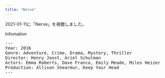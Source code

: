 ```yaml
---
title: "Nerve"
---
```

2021-01-11に「Nerve」を視聴しました。

Infomation
<pre>
---
Year: 2016
Genre: Adventure, Crime, Drama, Mystery, Thriller
Director: Henry Joost, Ariel Schulman
Actors: Emma Roberts, Dave Franco, Emily Meade, Miles Heizer
Production: Allison Shearmur, Keep Your Head
---
</pre>